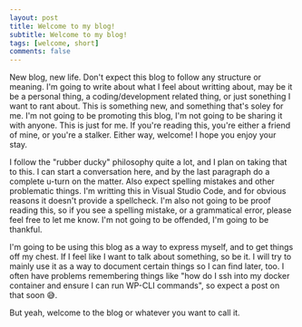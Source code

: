 ```yaml
---
layout: post
title: Welcome to my blog!
subtitle: Welcome to my blog!
tags: [welcome, short]
comments: false
---
```


New blog, new life. Don't expect this blog to follow any structure or meaning. I'm going to write about what I feel about writting about, may be it be a personal thing, a coding/development related thing, or just sonething I want to rant about. This is something new, and something that's soley for me. I'm not going to be promoting this blog, I'm not going to be sharing it with anyone. This is just for me. If you're reading this, you're either a friend of mine, or you're a stalker. Either way, welcome! I hope you enjoy your stay.

I follow the "rubber ducky" philosophy quite a lot, and I plan on taking that to this. I can start a conversation here, and by the last paragraph do a complete u-turn on the matter. Also expect spelling mistakes and other problematic things. I'm writting this in Visual Studio Code, and for obvious reasons it doesn't provide a spellcheck. I'm also not going to be proof reading this, so if you see a spelling mistake, or a grammatical error, please feel free to let me know. I'm not going to be offended, I'm going to be thankful.

I'm going to be using this blog as a way to express myself, and to get things off my chest. If I feel like I want to talk about something, so be it. I will try to mainly use it as a way to document certain things so I can find later, too. I often have problems remembering things like "how do I ssh into my docker container and ensure I can run WP-CLI commands", so expect a post on that soon 😅.

But yeah, welcome to the blog or whatever you want to call it.